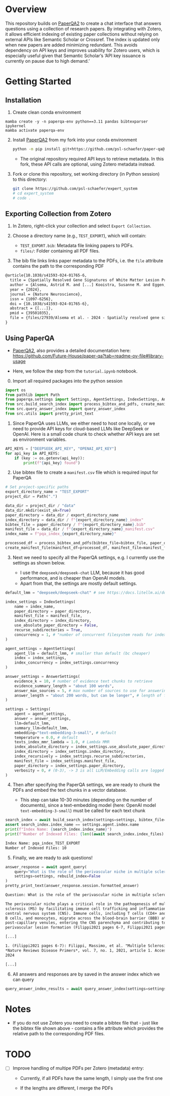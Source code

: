 
# Overview

This repository builds on [PaperQA2](https://github.com/Future-House/paper-qa) to create a chat interface that answers questions using a collection of research papers. By integrating with Zotero, it allows efficient indexing of existing paper collections without relying on external APIs like Semantic Scholar or Crossref. The index is updated only when new papers are added minimizing redundant. This avoids dependency on API keys and improves usability for Zotero users, which is especially useful given that Semantic Scholar’s ‘API key issuance is currently on pause due to high demand.’

# Getting Started

## Installation

1. Create clean conda environment

```
mamba create -y -n paperqa-env python==3.11 pandas bibtexparser ipykernel
mamba activate paperqa-env
```

2. Install [PaperQA2](https://github.com/Future-House/paper-qa) from my fork into your conda environment
    ```bash
    python -m pip install git+https://github.com/psl-schaefer/paper-qa@optional_api_calls
    ```

    - The original repository required API keys to retrieve metadata. In this fork, these API calls are optional, using Zotero metadata instead.

3. Fork or clone this repository, set working directory (in Python session) to this directory:
   ```bash
   git clone https://github.com/psl-schaefer/expert_system
   # cd expert_system
   # code .
   ```

## Exporting Collection from Zotero

1. In Zotero, right-click your collection and select `Export Collection`.

2. Choose a directory name (e.g., `TEST_EXPORT`), which will contain:
   - `TEST_EXPORT.bib`: Metadata file linking papers to PDFs.
   - `files/`: Folder containing all PDF files.

3. The bib file links links paper metadata to the PDFs, i.e. the `file` attribute contains the path to the corresponding PDF

```txt
@article{10.1038/s41593-024-01765-6,
  title = {Spatially Resolved Gene Signatures of White Matter Lesion Progression in Multiple Sclerosis},
  author = {Alsema, Astrid M. and [...] Kooistra, Susanne M. and Eggen, Bart J. L.},
  year = {2024},
  journal = {Nature Neuroscience},
  issn = {1097-6256},
  doi = {10.1038/s41593-024-01765-6},
  abstract = {[...]},
  pmid = {39501035},
  file = {files/27939/Alsema et al. - 2024 - Spatially resolved gene signatures of white matter lesion progression in multiple sclerosis.pdf}
}
```

## Using PaperQA

- [PaperQA2](https://github.com/Future-House/paper-qa), also provides a detailed documentation here: https://github.com/Future-House/paper-qa?tab=readme-ov-file#library-usage

- Here, we follow the step from the `tutorial.ipynb` notebook.

0. Import all required packages into the python session

```python
import os
from pathlib import Path
from paperqa.settings import Settings, AgentSettings, IndexSettings, AnswerSettings
from src.build_search_index import process_bibtex_and_pdfs, create_manifest_file, build_search_index
from src.query_answer_index import query_answer_index
from src.utils import pretty_print_text
```

1. Since PaperQA uses LLMs, we either need to host one locally, or we need to provide API keys for cloud-based LLMs like DeepSeek or OpenAI. Here is a small code chunk to check whether API keys are set as environment variables.

```python
API_KEYS = ["DEEPSEEK_API_KEY", "OPENAI_API_KEY"]
for api_key in API_KEYS:
    if (key := os.getenv(api_key)):
        print(f"{api_key} found")
```

2. Use bibtex file to create a `manifest.csv` file which is required input for PaperQA

```python
# Set project-specific paths
export_directory_name = "TEST_EXPORT"
project_dir = Path(".")

data_dir = project_dir / "data"
data_dir.mkdir(exist_ok=True)
paper_directory = data_dir / export_directory_name
index_directory = data_dir / f"{export_directory_name}_index"
bibtex_file = paper_directory / f"{export_directory_name}.bib"
manifest_file = data_dir / f"{export_directory_name}_manifest.csv"
index_name = f"pqa_index_{export_directory_name}"

processed_df = process_bibtex_and_pdfs(bibtex_file=bibtex_file, paper_directory=paper_directory)
create_manifest_file(manifest_df=processed_df, manifest_file=manifest_file)
```

3. Next we need to specify all the PaperQA settings, e.g. I currently use the settings as shown below.

    - I use the `deepseek/deepseek-chat` LLM, because it has good performance, and is cheaper than OpenAI models.
    - Apart from that, the settings are mostly default settings.

```python
default_lmm = "deepseek/deepseek-chat" # see https://docs.litellm.ai/docs/providers/deepseek

index_settings = IndexSettings(
    name = index_name,
    paper_directory = paper_directory,
    manifest_file = manifest_file,
    index_directory = index_directory,
    use_absolute_paper_directory = False,
    recurse_subdirectories = True,
    concurrency = 1, # "number of concurrent filesystem reads for indexing
)

agent_settings = AgentSettings(
    agent_llm = default_lmm, # smaller than default (bc cheaper)
    index = index_settings,
    index_concurrency = index_settings.concurrency
)

answer_settings = AnswerSettings(
    evidence_k = 10, # number of evidence text chunks to retrieve
    evidence_summary_length = "about 100 words", 
    answer_max_sources = 5, # max number of sources to use for answering
    answer_length = "about 200 words, but can be longer", # length of final answer
)

settings = Settings(
    agent = agent_settings, 
    answer = answer_settings,
    llm=default_lmm,
    summary_llm=default_lmm, 
    embedding="text-embedding-3-small", # default
    temperature = 0.0, # default
    texts_index_mmr_lambda = 1.0, # Lambda MMR
    index_absolute_directory = index_settings.use_absolute_paper_directory,
    index_directory = index_settings.index_directory,
    index_recursively = index_settings.recurse_subdirectories,
    manifest_file = index_settings.manifest_file,
    paper_directory = index_settings.paper_directory,
    verbosity = 0, # (0-3), -> 3 is all LLM/Embedding calls are logged
)
```

4. Then after specifying the PaperQA settings, we are ready to chunk the PDFs and embed the text chunks in a vector database. 

    - This step can take 10-30 minutes (depending on the number of documents), since a text-embedding model (here: OpenAI model `text-embedding-3-small`) must be called for each text chunk

```python
search_index = await build_search_index(settings=settings, bibtex_file=bibtex_file, manifest_file=manifest_file)
assert search_index.index_name == settings.agent.index.name
print(f"Index Name: {search_index.index_name}")
print(f"Number of Indexed Files: {len((await search_index.index_files).keys())}")
```

```txt
Index Name: pqa_index_TEST_EXPORT
Number of Indexed Files: 10
```

5. Finally, we are ready to ask questions!

```python
answer_response = await agent_query(
    query="What is the role of the perivascular niche in multiple sclerosis?", 
    settings=settings, rebuild_index=False
)
pretty_print_text(answer_response.session.formatted_answer)
```

```txt
Question: What is the role of the perivascular niche in multiple sclerosis?

The perivascular niche plays a critical role in the pathogenesis of multiple
sclerosis (MS) by facilitating immune cell trafficking and inflammation in the
central nervous system (CNS). Immune cells, including T cells (CD4+ and CD8+),
B cells, and monocytes, migrate across the blood-brain barrier (BBB) at
post-capillary venules, entering the CNS parenchyma and contributing to
perivascular lesion formation (Filippi2021 pages 6-7, Filippi2021 pages 8-9).

[...]

1. (Filippi2021 pages 6-7): Filippi, Massimo, et al. "Multiple Sclerosis."
*Nature Reviews Disease Primers*, vol. 7, no. 1, 2021, article 1. Accessed
2024

[...]
```

6. All answers and responses are by saved in the answer index which we can query

```python
query_answer_index_results = await query_answer_index(settings=settings, query="role of perivascular niche in MS")
```

# Notes

- If you do not use Zotero you need to create a bibtex file that - just like the bibtex file shown above - contains a file attribute which provides the relative path to the corresponding PDF files.

# TODO

- [ ] Improve handling of multipe PDFs per Zotero (metadata) entry:

    - Currently, if all PDFs have the same length, I simply use the first one

    - If the lengths are different, I merge the PDFs
